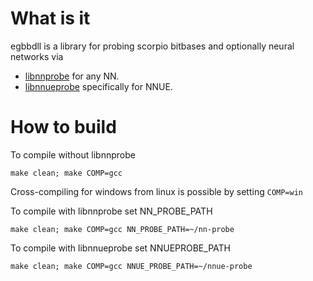 
# What is it

egbbdll is a library for probing scorpio bitbases and optionally neural networks via

  * [libnnprobe](https://github.com/dshawul/nn-probe) for any NN.
  * [libnnueprobe](https://github.com/dshawul/nnue-probe) specifically for NNUE.

# How to build

To compile without libnnprobe

    make clean; make COMP=gcc 

Cross-compiling for windows from linux is possible by setting `COMP=win`

To compile with libnnprobe set NN_PROBE_PATH

    make clean; make COMP=gcc NN_PROBE_PATH=~/nn-probe

To compile with libnnueprobe set NNUEPROBE_PATH

    make clean; make COMP=gcc NNUE_PROBE_PATH=~/nnue-probe
